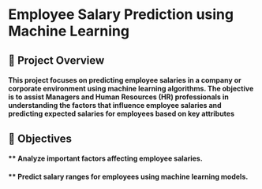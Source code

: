# Employee Salary Prediction using Machine Learning
## 📌 Project Overview
#### This project focuses on predicting employee salaries in a company or corporate environment using machine learning algorithms. The objective is to assist Managers and Human Resources (HR) professionals in understanding the factors that influence employee salaries and predicting expected salaries for employees based on key attributes
## 🎯 Objectives
#### ** Analyze important factors affecting employee salaries.
#### ** Predict salary ranges for employees using machine learning models.
